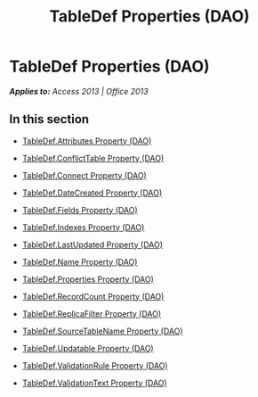 ﻿---
title: TableDef Properties (DAO)
TOCTitle: Properties
ms:assetid: ac31add4-4819-42de-801a-d7862eb04619
ms:mtpsurl: https://msdn.microsoft.com/en-us/library/Dn142653(v=office.15)
ms:contentKeyID: 52073890
ms.date: 09/18/2015
mtps_version: v=office.15
---

# TableDef Properties (DAO)


_**Applies to:** Access 2013 | Office 2013_

## In this section

  - [TableDef.Attributes Property (DAO)](tabledef-attributes-property-dao.md)

  - [TableDef.ConflictTable Property (DAO)](tabledef-conflicttable-property-dao.md)

  - [TableDef.Connect Property (DAO)](tabledef-connect-property-dao.md)

  - [TableDef.DateCreated Property (DAO)](tabledef-datecreated-property-dao.md)

  - [TableDef.Fields Property (DAO)](tabledef-fields-property-dao.md)

  - [TableDef.Indexes Property (DAO)](tabledef-indexes-property-dao.md)

  - [TableDef.LastUpdated Property (DAO)](tabledef-lastupdated-property-dao.md)

  - [TableDef.Name Property (DAO)](tabledef-name-property-dao.md)

  - [TableDef.Properties Property (DAO)](tabledef-properties-property-dao.md)

  - [TableDef.RecordCount Property (DAO)](tabledef-recordcount-property-dao.md)

  - [TableDef.ReplicaFilter Property (DAO)](tabledef-replicafilter-property-dao.md)

  - [TableDef.SourceTableName Property (DAO)](tabledef-sourcetablename-property-dao.md)

  - [TableDef.Updatable Property (DAO)](tabledef-updatable-property-dao.md)

  - [TableDef.ValidationRule Property (DAO)](tabledef-validationrule-property-dao.md)

  - [TableDef.ValidationText Property (DAO)](tabledef-validationtext-property-dao.md)


